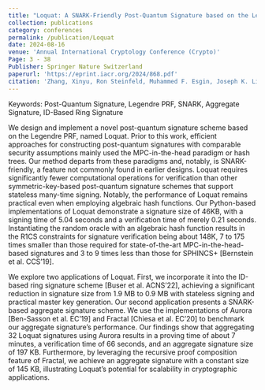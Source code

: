 ```yaml
---
title: "Loquat: A SNARK-Friendly Post-Quantum Signature based on the Legendre PRF with Applications in Ring and Aggregate Signatures"
collection: publications
category: conferences
permalink: /publication/Loquat
date: 2024-08-16
venue: 'Annual International Cryptology Conference (Crypto)'
Page: 3 - 38
Publisher: Springer Nature Switzerland
paperurl: 'https://eprint.iacr.org/2024/868.pdf'
citation: 'Zhang, Xinyu, Ron Steinfeld, Muhammed F. Esgin, Joseph K. Liu, Dongxi Liu, and Sushmita Ruj. "Loquat: A SNARK-Friendly Post-quantum Signature Based on the Legendre PRF with Applications in Ring and Aggregate Signatures." In Annual International Cryptology Conference, pp. 3-38. Cham: Springer Nature Switzerland, 2024.'
---
```

Keywords: Post-Quantum Signature, Legendre PRF, SNARK, Aggregate Signature, ID-Based Ring Signature

We design and implement a novel post-quantum signature scheme based on the Legendre PRF, named Loquat. Prior to this work, efficient approaches for constructing post-quantum signatures with comparable security assumptions mainly used the MPC-in-the-head paradigm or hash trees. Our method departs from these paradigms and, notably, is SNARK-friendly, a feature not commonly found in earlier designs. Loquat requires significantly fewer computational operations for verification than other symmetric-key-based post-quantum signature schemes that support stateless many-time signing. Notably, the performance of Loquat remains practical even when employing algebraic hash functions. Our Python-based implementations of Loquat demonstrate a signature size of 46KB, with a signing time of 5.04 seconds and a verification time of merely 0.21 seconds. Instantiating the random oracle with an algebraic hash function results in the R1CS constraints for signature verification being about 148K, 7 to 175 times smaller than those required for state-of-the-art MPC-in-the-head-based signatures and 3 to 9 times less than those for SPHINCS+ [Bernstein et al. CCS’19].

We explore two applications of Loquat. First, we incorporate it into the ID-based ring signature scheme [Buser et al. ACNS’22], achieving a significant reduction in signature size from 1.9 MB to 0.9 MB with stateless signing and practical master key generation. Our second application presents a SNARK-based aggregate signature scheme. We use the implementations of Aurora [Ben-Sasson et al. EC’19] and Fractal [Chiesa et al. EC’20] to benchmark our aggregate signature’s performance. Our findings show that aggregating 32 Loquat signatures using Aurora results in a proving time of about 7 minutes, a verification time of 66 seconds, and an aggregate signature size of 197 KB. Furthermore, by leveraging the recursive proof composition feature of Fractal, we achieve an aggregate signature with a constant size of 145 KB, illustrating Loquat’s potential for scalability in cryptographic applications.
